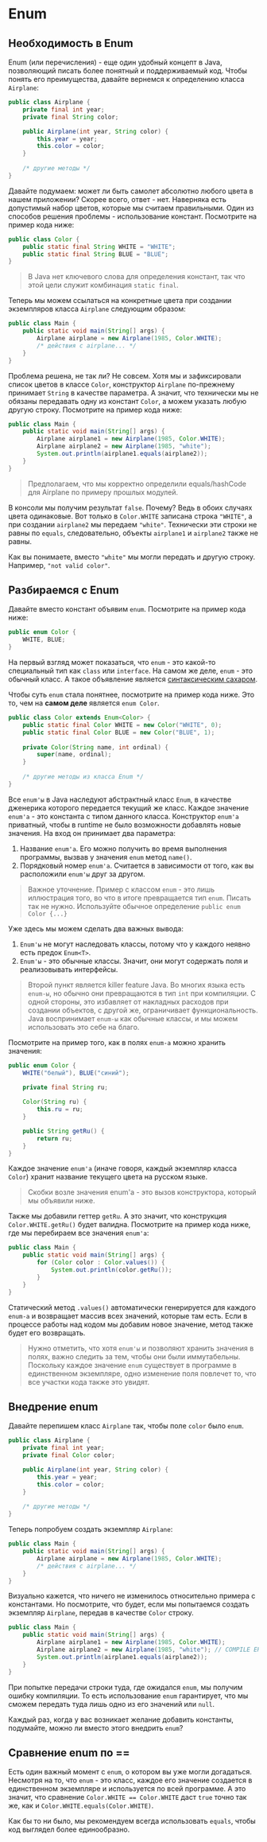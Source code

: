 # Enum

## Необходимость в Enum

Enum (или перечисления) - еще один удобный концепт в Java, позволяющий писать более понятный и поддерживаемый код.
Чтобы понять его преимущества, давайте вернемся к определению класса `Airplane`:

```java
public class Airplane {
    private final int year;
    private final String color;

    public Airplane(int year, String color) {
        this.year = year;
        this.color = color;
    }
    
    /* другие методы */
}
```

Давайте подумаем: может ли быть самолет абсолютно любого цвета в нашем приложении? Скорее всего, ответ - нет.
Наверняка есть допустимый набор цветов, которые мы считаем правильными. Один из способов решения проблемы - использование констант.
Посмотрите на пример кода ниже:

```java
public class Color {
    public static final String WHITE = "WHITE";
    public static final String BLUE = "BLUE";
}
```

> В Java нет ключевого слова для определения констант, так что этой цели служит комбинация `static final`.

Теперь мы можем ссылаться на конкретные цвета при создании экземпляров класса `Airplane` следующим образом:

```java
public class Main {
    public static void main(String[] args) {
        Airplane airplane = new Airplane(1985, Color.WHITE);
        /* действия с airplane... */
    }
}
```

Проблема решена, не так ли? Не совсем. Хотя мы и зафиксировали список цветов в классе `Color`,
конструктор `Airplane` по-прежнему принимает `String` в качестве параметра.
А значит, что технически мы не обязаны передавать одну из констант `Color`, а можем указать любую другую строку.
Посмотрите на пример кода ниже:

```java
public class Main {
    public static void main(String[] args) {
        Airplane airplane1 = new Airplane(1985, Color.WHITE);
        Airplane airplane2 = new Airplane(1985, "white");
        System.out.println(airplane1.equals(airplane2));
    }
}
```

> Предполагаем, что мы корректно определили equals/hashCode для Airplane по примеру прошлых модулей.

В консоли мы получим результат `false`. Почему? Ведь в обоих случаях цвета одинаковые.
Вот только в `Color.WHITE` записана строка `"WHITE"`, а при создании `airplane2` мы передаем `"white"`.
Технически эти строки не равны по `equals`, следовательно, объекты `airplane1` и `airplane2` также не равны.

Как вы понимаете, вместо `"white"` мы могли передать и другую строку. Например, `"not valid color"`.

## Разбираемся с Enum

Давайте вместо констант объявим `enum`. Посмотрите на пример кода ниже:

```java
public enum Color {
    WHITE, BLUE;
}
```

На первый взгляд может показаться, что `enum` - это какой-то специальный тип как `class` или `interface`.
На самом же деле, `enum` - это обычный класс. А такое объявление является [синтаксическим сахаром](https://ru.wikipedia.org/wiki/%D0%A1%D0%B8%D0%BD%D1%82%D0%B0%D0%BA%D1%81%D0%B8%D1%87%D0%B5%D1%81%D0%BA%D0%B8%D0%B9_%D1%81%D0%B0%D1%85%D0%B0%D1%80).

Чтобы суть `enum` стала понятнее, посмотрите на пример кода ниже. Это то, чем на **самом деле** является `enum Color`.

```java
public class Color extends Enum<Color> {
    public static final Color WHITE = new Color("WHITE", 0);
    public static final Color BLUE = new Color("BLUE", 1);
    
    private Color(String name, int ordinal) {
        super(name, ordinal);
    }
    
    /* другие методы из класса Enum */
}
```

Все `enum'ы` в Java наследуют абстрактный класс `Enum`, в качестве дженерика которого передается текущий же класс.
Каждое значение `enum'а` - это константа с типом данного класса.
Конструктор `enum'а` приватный, чтобы в runtime не было возможности добавлять новые значения.
На вход он принимает два параметра:

1. Название `enum'а`. Его можно получить во время выполнения программы, вызвав у значения `enum` метод `name()`.
2. Порядковый номер `enum'а`. Считается в зависимости от того, как вы расположили `enum'ы` друг за другом.

> Важное уточнение. Пример с классом `enum` - это лишь иллюстрация того, во что в итоге превращается тип `enum`.
> Писать так не нужно. Используйте обычное определение `public enum Color {...}`

Уже здесь мы можем сделать два важных вывода:

1. `Enum'ы` не могут наследовать классы, потому что у каждого неявно есть предок `Enum<T>`.
2. `Enum'ы` - это обычные классы. Значит, они могут содержать поля и реализовывать интерфейсы.

> Второй пункт является killer feature Java. Во многих языка есть `enum-ы`, но обычно они превращаются в тип `int` при компиляции.
> С одной стороны, это избавляет от накладных расходов при создании объектов, с другой же, ограничивает функциональность.
> Java воспринимает `enum-ы` как обычные классы, и мы можем использовать это себе на благо.

Посмотрите на пример того, как в полях `enum-а` можно хранить значения:

```java
public enum Color {
    WHITE("белый"), BLUE("синий");
  
    private final String ru;

    Color(String ru) {
        this.ru = ru;
    }

    public String getRu() {
        return ru;
    }
}
```

Каждое значение `enum'а` (иначе говоря, каждый экземпляр класса `Color`) хранит название текущего цвета на русском языке.

> Скобки возле значения enum'а - это вызов конструктора, который мы объявили ниже.

Также мы добавили геттер `getRu`. А это значит, что конструкция `Color.WHITE.getRu()` будет валидна.
Посмотрите на пример кода ниже, где мы перебираем все значения `enum'а`:

```java
public class Main {
    public static void main(String[] args) {
        for (Color color : Color.values()) {
            System.out.println(color.getRu());
        }
    }
}
```

Статический метод `.values()` автоматически генерируется для каждого `enum-а` и возвращает массив всех значений, которые там есть.
Если в процессе работы над кодом мы добавим новое значение, метод также будет его возвращать.

> Нужно отметить, что хотя `enum'ы` и позволяют хранить значения в полях, важно следить за тем, чтобы они были иммутабельны.
> Поскольку каждое значение `enum` существует в программе в единственном экземпляре, одно изменение поля повлечет то,
> что все участки кода также это увидят.

## Внедрение enum

Давайте перепишем класс `Airplane` так, чтобы поле `color` было `enum`.

```java
public class Airplane {
    private final int year;
    private final Color color;

    public Airplane(int year, String color) {
        this.year = year;
        this.color = color;
    }
    
    /* другие методы */
}
```

Теперь попробуем создать экземпляр `Airplane`:

```java
public class Main {
    public static void main(String[] args) {
        Airplane airplane = new Airplane(1985, Color.WHITE);
        /* действия с airplane... */
    }
}
```

Визуально кажется, что ничего не изменилось относительно примера с константами.
Но посмотрите, что будет, если мы попытаемся создать экземпляр `Airplane`, передав в качестве `Color` строку.

```java
public class Main {
    public static void main(String[] args) {
        Airplane airplane1 = new Airplane(1985, Color.WHITE);
        Airplane airplane2 = new Airplane(1985, "white"); // COMPILE ERROR!
        System.out.println(airplane1.equals(airplane2));
    }
}
```

При попытке передачи строки туда, где ожидался `enum`, мы получим ошибку компиляции. 
То есть использование `enum` гарантирует, что мы сможем передать туда лишь одно из его значений или `null`.

Каждый раз, когда у вас возникает желание добавить константы, подумайте, можно ли вместо этого внедрить `enum`?

## Сравнение enum по ==

Есть один важный момент с `enum`, о котором вы уже могли догадаться. 
Несмотря на то, что `enum` - это класс, каждое его значение создается в единственном экземпляре и используется по всей программе.
А это значит, что сравнение `Color.WHITE == Color.WHITE` даст `true` точно так же, как и `Color.WHITE.equals(Color.WHITE)`.

Как бы то ни было, мы рекомендуем всегда использовать `equals`, чтобы код выглядел более единообразно.